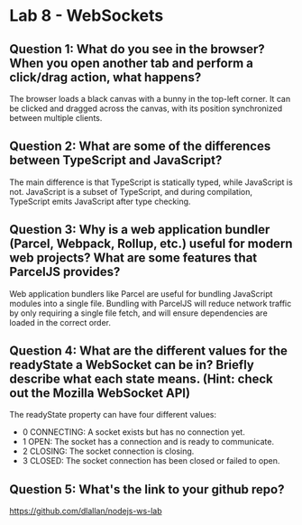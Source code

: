 # Lab 8 - WebSockets

## Question 1: What do you see in the browser? When you open another tab and perform a click/drag action, what happens?
The browser loads a black canvas with a bunny in the top-left corner. It can be clicked and dragged across the canvas, with its position synchronized between multiple clients.

## Question 2: What are some of the differences between TypeScript and JavaScript?
The main difference is that TypeScript is statically typed, while JavaScript is not. JavaScript is a subset of TypeScript, and during compilation, TypeScript emits JavaScript after type checking.

## Question 3: Why is a web application bundler (Parcel, Webpack, Rollup, etc.) useful for modern web projects? What are some features that ParcelJS provides?
Web application bundlers like Parcel are useful for bundling JavaScript modules into a single file. Bundling with ParcelJS will reduce network traffic by only requiring a single file fetch, and will ensure dependencies are loaded in the correct order.

## Question 4: What are the different values for the readyState a WebSocket can be in? Briefly describe what each state means. (Hint: check out the Mozilla WebSocket API)
The readyState property can have four different values:
* 0 CONNECTING: A socket exists but has no connection yet.
* 1 OPEN: The socket has a connection and is ready to communicate.
* 2 CLOSING: The socket connection is closing.
* 3 CLOSED: The socket connection has been closed or failed to open.

## Question 5: What's the link to your github repo?
https://github.com/dlallan/nodejs-ws-lab
